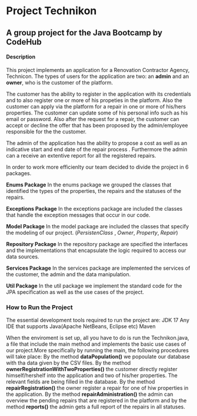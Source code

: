 #  **Project Technikon**
## A group project for the Java Bootcamp by CodeHub

#### Description

This project implements an application for a Renovation Contractor Agency, Technicon. 
The types of users for the application are two: an **admin** and an **owner**, who is the customer of the platform.

The customer has the ability to register in the application with its credentials and to also register one or more of his propeties 
in the platform. Also the customer can apply via the platform for a repair in one or more of his/hers properties.
The customer can update  some of his personal info such as his email or password. Also after the request for a repair, 
the customer can accept or decline the offer that has been proposed by the admin/employee responsible for the 
the customer.

The admin of the application has the ability to propose a cost as well as an indicative start and end date of the repair 
process . Furthermore the admin can a receive an extentive report for all the registered repairs.



In order to work more efficienlty our team decided to divide the project in 6 packages.

**Enums Package**
In the enums package we grouped the classes that identified the types of the properties, the repairs and the statuses 
of the repairs.

**Exceptions Package**
In the exceptions package are included the classes that handle the exception messages that occur in our code. 

**Model Package**
In the model package are included the classes that specify the modeling of our project. (*PersistenClass* , *Owner*, 
*Property*, *Repair*)

**Repository Package**
In the repository package are specified the interfaces and the implementations that encapsulate the logic required 
to access our data sources.

**Services Package**
In the services package are implemented the services of the customer, the admin and the data manipulation.

**Util Package**
In the util package we implement the standard code for the JPA specification as well as the use cases of the project.


### How to Run the Project
The essential development tools required to run the project are:
JDK 17
Any IDE that supports Java(Apache NetBeans, Eclipse etc)
Maven

When the enviroment is set up, all you have to do is  run the Technikon.java, a file that include the main method and implements
the basic use cases of our project.More specifically by running the main, the following procedures will take place:
By the method **dataPopulation()** we popoulate our database with tha data given by the CSV files.
By the method **ownerRegistrationWithTwoProperties()** the customer directly register himself/hershelf into the 
application and two of his/her properties. The relevant fields are being filled in the database.
By the method **repairRegistration()** the owner register a repair for one of hiw properties in the application.
By the method **repairAdministration()** the admin can overview the pending repairs that are registered in the platform and by the 
method **reports()** the admin gets a full report of the repairs in all statuses.

